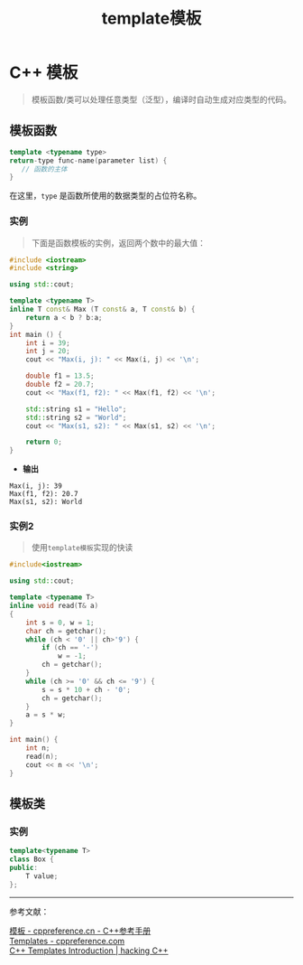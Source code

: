 ﻿---
title: template模板
published: 2023-07-13
updated: 2025-09-04
tags: ["C++", "算法"]
category: 'C++'
draft: false
---
# C++ 模板

> 模板函数/类可以处理任意类型（泛型），编译时自动生成对应类型的代码。

## 模板函数
```cpp
template <typename type>
return-type func-name(parameter list) {
   // 函数的主体
}
```
在这里，`type` 是函数所使用的数据类型的占位符名称。

### 实例
> 下面是函数模板的实例，返回两个数中的最大值：
```cpp
#include <iostream>
#include <string>

using std::cout;

template <typename T>
inline T const& Max (T const& a, T const& b) { 
    return a < b ? b:a; 
} 
int main () {
    int i = 39;
    int j = 20;
    cout << "Max(i, j): " << Max(i, j) << '\n'; 

    double f1 = 13.5; 
    double f2 = 20.7; 
    cout << "Max(f1, f2): " << Max(f1, f2) << '\n'; 

    std::string s1 = "Hello"; 
    std::string s2 = "World"; 
    cout << "Max(s1, s2): " << Max(s1, s2) << '\n'; 

    return 0;
}
```

* **输出**

``` 
Max(i, j): 39
Max(f1, f2): 20.7
Max(s1, s2): World
```

### 实例2
> 使用`template模板`实现的快读
```cpp
#include<iostream>

using std::cout;

template <typename T>
inline void read(T& a)
{
	int s = 0, w = 1;
	char ch = getchar();
	while (ch < '0' || ch>'9') {
		if (ch == '-')
			w = -1;
		ch = getchar();
	}
	while (ch >= '0' && ch <= '9') {
		s = s * 10 + ch - '0';
		ch = getchar();
	}
	a = s * w;
}

int main() {
    int n;
    read(n);
    cout << n << '\n';
}
```

## 模板类

### 实例
```cpp
template<typename T>
class Box {
public:
    T value;
};
```






---

参考文献：

[模板 - cppreference.cn - C++参考手册](https://cppreference.cn/w/cpp/language/templates)  
[Templates - cppreference.com](https://en.cppreference.com/w/cpp/language/templates.html)  
[C++ Templates Introduction | hacking C++](https://hackingcpp.com/cpp/lang/templates.html)  